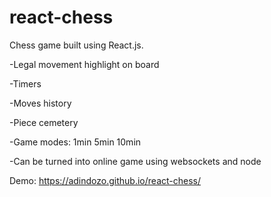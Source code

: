# react-chess
Chess game built using React.js.


-Legal movement highlight on board

-Timers

-Moves history

-Piece cemetery

-Game modes: 1min 5min 10min

-Can be turned into online game using websockets and node

Demo: https://adindozo.github.io/react-chess/
